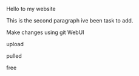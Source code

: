 Hello to my website

This is the second paragraph ive been task to add.

Make changes using git WebUI

upload

pulled

free
